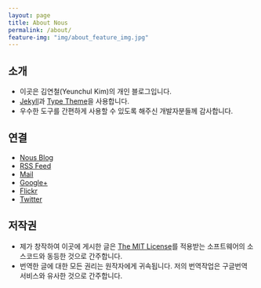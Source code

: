 ```yaml
---
layout: page
title: About Nous
permalink: /about/
feature-img: "img/about_feature_img.jpg"
---
```

## 소개

- 이곳은 김연철(Yeunchul Kim)의 개인 블로그입니다.
- [Jekyll][Jekyll]과 [Type Theme][Type]을 사용합니다.
- 우수한 도구를 간편하게 사용할 수 있도록 해주신 개발자분들께 감사합니다.

## 연결

- [Nous Blog][Nous]
- [RSS Feed][Rss]
- [Mail][Mail]
- [Google+][G+]
- [Flickr][Flickr]
- [Twitter][Twitter]

## 저작권

- 제가 창작하여 이곳에 게시한 글은 [The MIT License][MIT]를 적용받는 소프트웨어의 소스코드와 동등한 것으로 간주합니다.
- 번역한 글에 대한 모든 권리는 원작자에게 귀속됩니다. 저의 번역작업은 구글번역 서비스와 유사한 것으로 간주합니다.

[Nous]: http://nous.github.io
[Profile]: https://github.com/nous
[Mail]: mailto:yeunchul.kim@gmail.com
[G+]: https://google.com/+YeunchulKim
[Twitter]: https://twitter.com/yeunchul_kim
[Flickr]: https://flickr.com/photos/yeunchul-kim/
[Rss]: http://nous.github.io/feed.xml
[Jekyll]: http://jekyllrb.com
[Type]: https://rohanchandra.github.io/project/type/
[MIT]: https://en.wikipedia.org/wiki/MIT_License